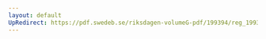 ```yaml
---
layout: default
UpRedirect: https://pdf.swedeb.se/riksdagen-volumeG-pdf/199394/reg_199394/reg_199394_0419.pdf
---
```

